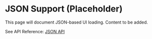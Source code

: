 # JSON Support (Placeholder)

This page will document JSON-based UI loading. Content to be added.

See API Reference: [JSON API](../api/json.md)
